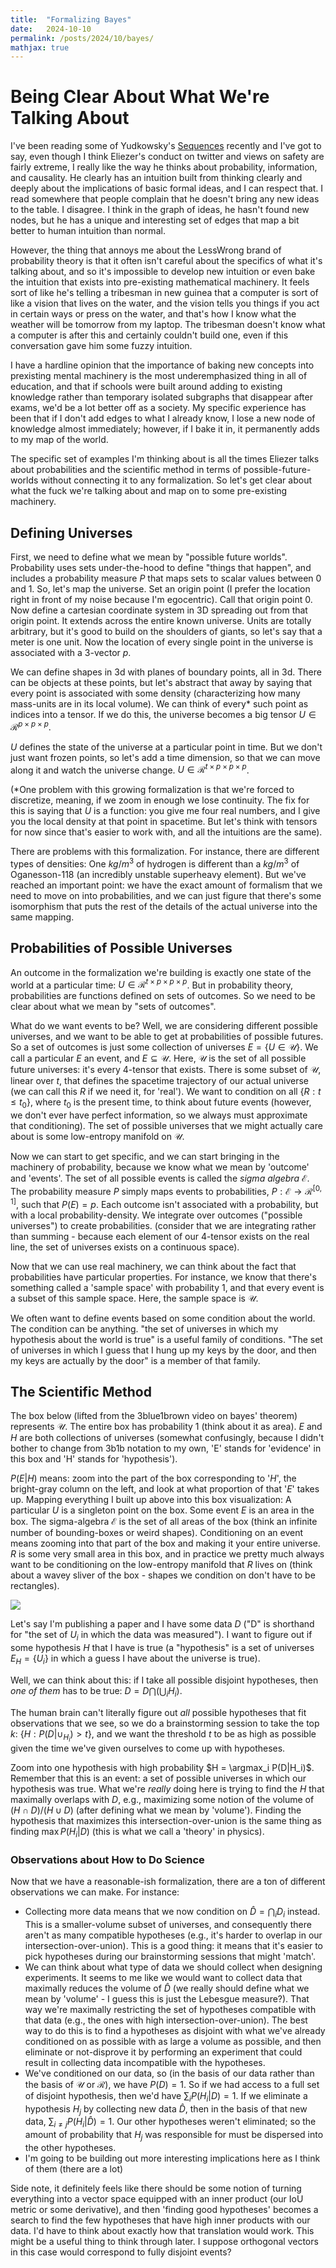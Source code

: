 ```yaml
---
title:  "Formalizing Bayes"
date:   2024-10-10
permalink: /posts/2024/10/bayes/
mathjax: true
---
```


# Being Clear About What We're Talking About

I've been reading some of Yudkowsky's [Sequences](https://www.lesswrong.com/rationality) recently and I've got to say, even though I think Eliezer's conduct on twitter and views on safety are fairly extreme, I really like the way he thinks about probability, information, and causality. He clearly has an intuition built from thinking clearly and deeply about the implications of basic formal ideas, and I can respect that. I read somewhere that people complain that he doesn't bring any new ideas to the table. I disagree. I think in the graph of ideas, he hasn't found new nodes, but he has a unique and interesting set of edges that map a bit better to human intuition than normal.

However, the thing that annoys me about the LessWrong brand of probability theory is that it often isn't careful about the specifics of what it's talking about, and so it's impossible to develop new intuition or even bake the intuition that exists into pre-existing mathematical machinery. It feels sort of like he's telling a tribesman in new guinea that a computer is sort of like a vision that lives on the water, and the vision tells you things if you act in certain ways or press on the water, and that's how I know what the weather will be tomorrow from my laptop. The tribesman doesn't know what a computer is after this and certainly couldn't build one, even if this conversation gave him some fuzzy intuition.

I have a hardline opinion that the importance of baking new concepts into prexisting mental machinery is the most underemphasized thing in all of education, and that if schools were built around adding to existing knowledge rather than temporary isolated subgraphs that disappear after exams, we'd be a lot better off as a society. My specific experience has been that if I don't add edges to what I already know, I lose a new node of knowledge almost immediately; however, if I bake it in, it permanently adds to my map of the world.

The specific set of examples I'm thinking about is all the times Eliezer talks about probabilities and the scientific method in terms of possible-future-worlds without connecting it to any formalization. So let's get clear about what the fuck we're talking about and map on to some pre-existing machinery.

## Defining Universes

First, we need to define what we mean by "possible future worlds". Probability uses sets under-the-hood to define "things that happen", and includes a probability measure $P$ that maps sets to scalar values between 0 and 1.
So, let's map the universe. Set an origin point (I prefer the location right in front of my noise because I'm egocentric). Call that origin point 0. Now define a cartesian coordinate system in 3D spreading out from that origin point. It extends across the entire known universe. Units are totally arbitrary, but it's good to build on the shoulders of giants, so let's say that a meter is one unit. Now the location of every single point in the universe is associated with a 3-vector $p$.

We can define shapes in 3d with planes of boundary points, all in 3d. There can be objects at these points, but let's abstract that away by saying that every point is associated with some density (characterizing how many mass-units are in its local volume). We can think of every* such point as indices into a tensor. If we do this, the universe becomes a big tensor $U \in \mathcal{R}^{p \times p \times p}$.

$U$ defines the state of the universe at a particular point in time. But we don't just want frozen points, so let's add a time dimension, so that we can move along it and watch the universe change. $U \in \mathcal{R}^{t \times p \times p \times p}$. 

(*One problem with this growing formalization is that we're forced to discretize, meaning, if we zoom in enough we lose continuity. The fix for this is saying that $U$ is a function: you give me four real numbers, and I give you the local density at that point in spacetime. But let's think with tensors for now since that's easier to work with, and all the intuitions are the same).

There are problems with this formalization. For instance, there are different types of densities: One $kg/m^3$ of hydrogen is different than a $kg/m^3$ of Oganesson-118 (an incredibly unstable superheavy element). But we've reached an important point: we have the exact amount of formalism that we need to move on into probabilities, and we can just figure that there's some isomorphism that puts the rest of the details of the actual universe into the same mapping.


## Probabilities of Possible Universes

An outcome in the formalization we're building is exactly one state of the world at a particular time: $U \in \mathcal{R}^{t \times p \times p \times p}$. But in probability theory, probabilities are functions defined on sets of outcomes. So we need to be clear about what we mean by "sets of outcomes".

What do we want events to be? Well, we are considering different possible universes, and we want to be able to get at probabilities of possible futures. So a set of outcomes is just some collection of universes $E = \{U \in \mathcal{U}\}$. We call a particular $E$ an event, and $E \subseteq \mathcal{U}$. Here, $\mathcal{U}$ is the set of all possible future universes: it's every 4-tensor that exists. There is some subset of $\mathcal{U}$, linear over $t$, that defines the spacetime trajectory of our actual universe (we can call this $R$ if we need it, for 'real'). We want to condition on all $\{R: t \leq t_0\}$, where $t_0$ is the present time, to think about future events (however, we don't ever have perfect information, so we always must approximate that conditioning). The set of possible universes that we might actually care about is some low-entropy manifold on $\mathcal{U}$.

Now we can start to get specific, and we can start bringing in the machinery of probability, because we know what we mean by 'outcome' and 'events'. The set of all possible events is called the *sigma algebra* $\mathcal{E}$. The probability measure $P$ simply maps events to probabilities, $P: \mathcal{E} \rightarrow \mathcal{R}^{[0,1]}$, such that $P(E) = p$. Each outcome isn't associated with a probability, but with a local probability-density. We integrate over outcomes ("possible universes") to create probabilities. (consider that we are integrating rather than summing - because each element of our 4-tensor exists on the real line, the set of universes exists on a continuous space).

Now that we can use real machinery, we can think about the fact that probabilities have particular properties. For instance, we know that there's something called a 'sample space' with probability 1, and that every event is a subset of this sample space. Here, the sample space is $\mathcal{U}$.

We often want to define events based on some condition about the world. The condition can be anything. "the set of universes in which my hypothesis about the world is true" is a useful family of conditions. "The set of universes in which I guess that I hung up my keys by the door, and then my keys are actually by the door" is a member of that family. 


## The Scientific Method

The box below (lifted from the 3blue1brown video on bayes' theorem) represents $\mathcal{U}$. The entire box has probability $1$ (think about it as area). $E$ and $H$ are both collections of universes (somewhat confusingly, because I didn't bother to change from 3b1b notation to my own, 'E' stands for 'evidence' in this box and 'H' stands for 'hypothesis').

$P(E|H)$ means: zoom into the part of the box corresponding to '$H$', the bright-gray column on the left, and look at what proportion of that '$E$' takes up. Mapping everything I built up above into this box visualization: A particular $U$ is a singleton point on the box. Some event $E$ is an area in the box. The sigma-algebra $\mathcal{E}$ is the set of all areas of the box (think an infinite number of bounding-boxes or weird shapes). Conditioning on an event means zooming into that part of the box and making it your entire universe. $R$ is some very small area in this box, and in practice we pretty much always want to be conditioning on the low-entropy manifold that $R$ lives on (think about a wavey sliver of the box - shapes we condition on don't have to be rectangles).

<div class="imgcap">
<img src="/images/bayes.jpg">
</div>


Let's say I'm publishing a paper and I have some data $D$ ("D" is shorthand for "the set of $U_i$ in which the data was measured"). I want to figure out if some hypothesis $H$ that I have is true (a "hypothesis" is a set of universes $E_H = \{U_i\}$ in which a guess I have about the universe is true).

Well, we can think about this: if I take all possible disjoint hypotheses, then *one of them* has to be true: $D = D \bigcap (\bigcup_{i} H_i)$.


The human brain can't literally figure out *all* possible hypotheses that fit observations that we see, so we do a brainstorming session to take the top $k$: $\{H: P(D | \cup_{H_i}) > t\}$, and we want the threshold $t$ to be as high as possible given the time we've given ourselves to come up with hypotheses.

Zoom into one hypothesis with high probability $H = \argmax_i P(D|H_i)$. Remember that this is an event: a set of possible universes in which our hypothesis was true. What we're *really* doing here is trying to find the $H$ that maximally overlaps with $D$, e.g., maximizing some notion of the volume of $(H \cap D)/(H \cup D)$ (after defining what we mean by 'volume'). Finding the hypothesis that maximizes this intersection-over-union is the same thing as finding $\max P(H_i | D)$ (this is what we call a 'theory' in physics).

### Observations about How to Do Science

Now that we have a reasonable-ish formalization, there are a ton of different observations we can make. For instance:
- Collecting more data means that we now condition on $\hat{D} = \bigcap_i D_i$ instead. This is a smaller-volume subset of universes, and consequently there aren't as many compatible hypotheses (e.g., it's harder to overlap in our intersection-over-union). This is a good thing: it means that it's easier to pick hypotheses during our brainstorming sessions that might 'match'.
- We can think about what type of data we should collect when designing experiments. It seems to me like we would want to collect data that maximally reduces the volume of $\hat{D}$ (we really should define what we mean by 'volume' - I guess this is just the Lebesgue measure?). That way we're maximally restricting the set of hypotheses compatible with that data (e.g., the ones with high intersection-over-union). The best way to do this is to find a hypotheses as disjoint with what we've already conditioned on as possible with as large a volume as possible, and then eliminate or not-disprove it by performing an experiment that could result in collecting data incompatible with the hypotheses.
- We've conditioned on our data, so (in the basis of our data rather than the basis of $\mathcal{U}$ or $\mathcal{R}$), we have $P(D) = 1$. So if we had access to a full set of disjoint hypothesis, then we'd have $\sum_i P(H_i | D) = 1$. If we eliminate a hypothesis $H_j$ by collecting new data $\hat{D}$, then in the basis of that new data, $\sum_{i \neq j} P(H_i | \hat{D}) = 1$. Our other hypotheses weren't eliminated; so the amount of probability that $H_j$ was responsible for must be dispersed into the other hypotheses.
- I'm going to be building out more interesting implications here as I think of them (there are a lot)



Side note, it definitely feels like there should be some notion of turning everything into a vector space equipped with an inner product (our IoU metric or some derivative), and then 'finding good hypotheses' becomes a search to find the few hypotheses that have high inner products with our data. I'd have to think about exactly how that translation would work. This might be a useful thing to think through later. I suppose orthogonal vectors in this case would correspond to fully disjoint events?